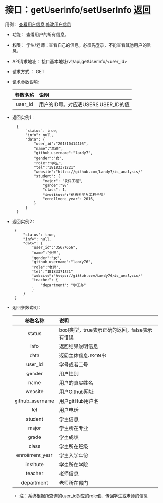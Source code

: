 # 接口：getUserInfo/setUserInfo  [返回](../README.md)
用例： [查看用户信息](../用例/查看用户信息.md),[修改用户信息](../用例/修改用户信息.md)

- 功能：
    查看用户的所有信息。
    
- 权限：
    学生/老师：查看自己的信息，必须先登录，不能查看其他用户的信息。    
    
- API请求地址： 
    接口基本地址/v1/api/getUserInfo/<user_id>

- 请求方式 ：
    GET
      
- 请求参数说明:        

  |参数名称|说明|
  |:---------:|:--------------------------------------------------------|      
  |user_id|用户的ID号。对应表USERS.USER_ID的值|
  
- 返回实例1：

        {         
            "status": true,
            "info": null,
            "data": {
                "user_id":"201610414105",    
                "name":"兰迪",
                "github_username":"landy7",
                "gender":"女",
                "role":"学生",
                "tel":"18183371221"
                "website":"https://github.com/Landy7/is_analysis/"
                "student": {
                    "major": "软件工程",
                    "garde":"95"
                    "class": 1,
                    "institute":"信息科学与工程学院"
                    "enrollment_year": 2016,
                }  
            }          
        }
        
 - 返回实例2：

        {         
            "status": true,
            "info": null,
            "data": {
                "user_id":"35677656",    
                "name":"张三",
                "gender":"女",
                "github_username":"landy76",
                "role":"老师",
                "tel":"18183371221"
                "website":"https://github.com/Landy76/is_analysis/"
                "teacher": {
                    "department": "学工办"
                }  
            }          
        }
 
- 返回参数说明：    
 
  |参数名称|说明|
  |:---------:|:--------------------------------------------------------|      
  |status|bool类型，true表示正确的返回，false表示有错误|
  |info|返回结果说明信息|
  |data|返回主体信息JSON串|
  |user_id|学号或者工号|
  |gender|用户性别|
  |name|用户的真实姓名|
  |website|用户Github网址|  
  |github_username|用户gitHub用户名|
  |tel|用户电话|
  |student|学生信息|
  |major|学生所在专业|
  |grade|学生成绩|
  |class|学生所在班级|
  |enrollment_year|学生入学年份|
  |institute|学生所在学院|
  |teacher|老师信息|
  |department|老师所在部门|
  * 注：系统根据所查询的user_id对应的role值，传回学生或老师的信息